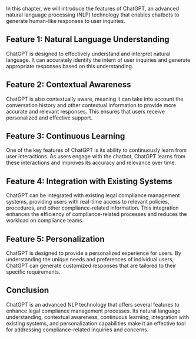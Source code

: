 

In this chapter, we will introduce the features of ChatGPT, an advanced natural language processing (NLP) technology that enables chatbots to generate human-like responses to user inquiries.

Feature 1: Natural Language Understanding
-----------------------------------------

ChatGPT is designed to effectively understand and interpret natural language. It can accurately identify the intent of user inquiries and generate appropriate responses based on this understanding.

Feature 2: Contextual Awareness
-------------------------------

ChatGPT is also contextually aware, meaning it can take into account the conversation history and other contextual information to provide more accurate and relevant responses. This ensures that users receive personalized and effective support.

Feature 3: Continuous Learning
------------------------------

One of the key features of ChatGPT is its ability to continuously learn from user interactions. As users engage with the chatbot, ChatGPT learns from these interactions and improves its accuracy and relevance over time.

Feature 4: Integration with Existing Systems
--------------------------------------------

ChatGPT can be integrated with existing legal compliance management systems, providing users with real-time access to relevant policies, procedures, and other compliance-related information. This integration enhances the efficiency of compliance-related processes and reduces the workload on compliance teams.

Feature 5: Personalization
--------------------------

ChatGPT is designed to provide a personalized experience for users. By understanding the unique needs and preferences of individual users, ChatGPT can generate customized responses that are tailored to their specific requirements.

Conclusion
----------

ChatGPT is an advanced NLP technology that offers several features to enhance legal compliance management processes. Its natural language understanding, contextual awareness, continuous learning, integration with existing systems, and personalization capabilities make it an effective tool for addressing compliance-related inquiries and concerns.
